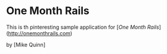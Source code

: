 # One Month Rails

This is th pinteresting sample application for
[*One Month Rails*] (http://onemonthrails.com)

by [Mike Quinn] 
